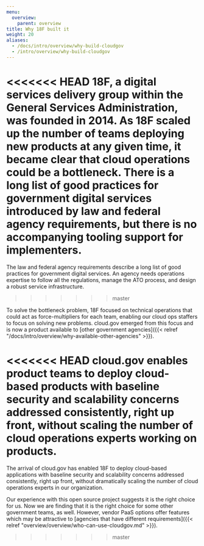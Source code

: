 ```yaml
---
menu:
  overview:
    parent: overview
title: Why 18F built it
weight: 20
aliases:
  - /docs/intro/overview/why-build-cloudgov
  - /intro/overview/why-build-cloudgov
---
```


<<<<<<< HEAD
18F, a digital services delivery group within the General Services Administration, was founded in 2014. As 18F scaled up the number of teams deploying new products at any given time, it became clear that cloud operations could be a bottleneck. There is a long list of good practices for government digital services introduced by law and federal agency requirements, but there is no accompanying tooling support for implementers.
=======
The law and federal agency requirements describe a long list of good practices for government digital services. An agency needs operations expertise to follow all the regulations, manage the ATO process, and design a robust service infrastructure.
>>>>>>> master

To solve the bottleneck problem, 18F focused on technical operations that could act as force-multipliers for each team, enabling our cloud ops staffers to focus on solving new problems. cloud.gov emerged from this focus and is now a product available to [other government agencies]({{< relref "/docs/intro/overview/why-available-other-agencies" >}}).

<<<<<<< HEAD
cloud.gov enables product teams to deploy cloud-based products with baseline security and scalability concerns addressed consistently, right up front, without scaling the number of cloud operations experts working on products.
=======
The arrival of cloud.gov has enabled 18F to deploy cloud-based applications with baseline security and scalability concerns addressed consistently, right up front, without dramatically scaling the number of cloud operations experts in our organization.

Our experience with this open source project suggests it is the right choice for us. Now we are finding that it is the right choice for some other government teams, as well. However, vendor PaaS options offer features which may be attractive to [agencies that have different requirements]({{< relref "overview/overview/who-can-use-cloudgov.md" >}}).
>>>>>>> master
